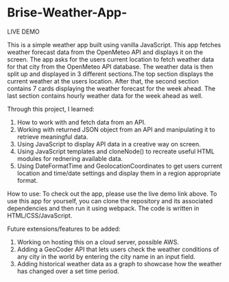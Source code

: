 # Brise-Weather-App-

LIVE DEMO

This is a simple weather app built using vanilla JavaScript. This app fetches weather forecast data from the OpenMeteo API and displays it on the screen. The app asks for the users current location to fetch weather data for that city from the OpenMeteo API database. The weather data is then split up and displayed in 3 different sections.The top section displays the current weather at the users location. After that, the second section contains 7 cards displaying the weather forecast for the week ahead. The last section contains hourly weather data for the week ahead as well. 

Through this project, I learned:

1. How to work with and fetch data from an API.
2. Working with returned JSON object from an API and manipulating it to retrieve meaningful data.
3. Using JavaScript to display API data in a creative way on screen.
4. Using JavaScript templates and cloneNode() to recreate useful HTML modules for rednering available data.
4. Using DateFormatTime and GeolocationCoordinates to get users current location and time/date settings and display them in a region appropriate format.

How to use:
To check out the app, please use the live demo link above.
To use this app for yourself, you can clone the repository and its associated dependencies and then run it using webpack. The code is written in HTML/CSS/JavaScript.

Future extensions/features to be added:

1. Working on hosting this on a cloud server, possible AWS.
2. Adding a GeoCoder API that lets users check the weather conditions of any city in the world by entering the city name in an input field.
3. Adding historical weather data as a graph to showcase how the weather has changed over a set time period.
